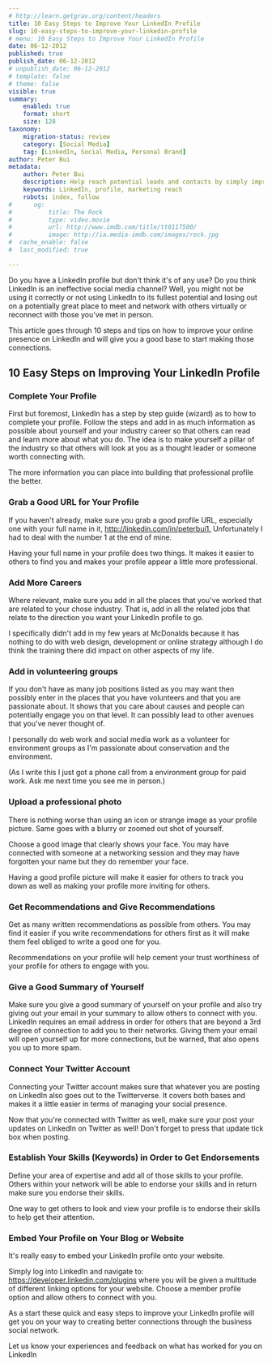 ```yaml
---
# http://learn.getgrav.org/content/headers
title: 10 Easy Steps to Improve Your LinkedIn Profile
slug: 10-easy-steps-to-improve-your-linkedin-profile
# menu: 10 Easy Steps to Improve Your LinkedIn Profile
date: 06-12-2012
published: true
publish_date: 06-12-2012
# unpublish_date: 06-12-2012
# template: false
# theme: false
visible: true
summary:
    enabled: true
    format: short
    size: 128
taxonomy:
    migration-status: review
    category: [Social Media]
    tag: [LinkedIn, Social Media, Personal Brand]
author: Peter Bui
metadata:
    author: Peter Bui
    description: Help reach potential leads and contacts by simply improving your LinkedIn profile in 10 easy steps. 
    keywords: LinkedIn, profile, marketing reach
    robots: index, follow
#      og:
#          title: The Rock
#          type: video.movie
#          url: http://www.imdb.com/title/tt0117500/
#          image: http://ia.media-imdb.com/images/rock.jpg
#  cache_enable: false
#  last_modified: true

---
```



Do you have a LinkedIn profile but don't think it's of any use? Do you think LinkedIn is an ineffective social media channel? Well, you might not be using it correctly or not using LinkedIn to its fullest potential and losing out on a potentially great place to meet and network with others virtually or reconnect with those you've met in person.

This article goes through 10 steps and tips on how to improve your online presence on LinkedIn and will give you a good base to start making those connections.

## 10 Easy Steps on Improving Your LinkedIn Profile


### Complete Your Profile

First but foremost, LinkedIn has a step by step guide (wizard) as to how to complete your profile. Follow the steps and add in as much information as possible about yourself and your industry career so that others can read and learn more about what you do. The idea is to make yourself a pillar of the industry so that others will look at you as a thought leader or someone worth connecting with.

The more information you can place into building that professional profile the better.

### Grab a Good URL for Your Profile

If you haven't already, make sure you grab a good profile URL, especially one with your full name in it, <http://linkedin.com/in/peterbui1.> Unfortunately I had to deal with the number 1 at the end of mine.

Having your full name in your profile does two things. It makes it easier to others to find you and makes your profile appear a little more professional.

### Add More Careers

Where relevant, make sure you add in all the places that you've worked that are related to your chose industry. That is, add in all the related jobs that relate to the direction you want your LinkedIn profile to go.

I specifically didn't add in my few years at McDonalds because it has nothing to do with web design, development or online strategy although I do think the training there did impact on other aspects of my life.

### Add in volunteering groups

If you don't have as many job positions listed as you may want then possibly enter in the places that you have volunteers and that you are passionate about. It shows that you care about causes and people can potentially engage you on that level. It can possibly lead to other avenues that you've never thought of.

I personally do web work and social media work as a volunteer for environment groups as I'm passionate about conservation and the environment.

(As I write this I just got a phone call from a environment group for paid work. Ask me next time you see me in person.)

### Upload a professional photo

There is nothing worse than using an icon or strange image as your profile picture. Same goes with a blurry or zoomed out shot of yourself.

Choose a good image that clearly shows your face. You may have connected with someone at a networking session and they may have forgotten your name but they do remember your face.

Having a good profile picture will make it easier for others to track you down as well as making your profile more inviting for others.

### Get Recommendations and Give Recommendations

Get as many written recommendations as possible from others. You may find it easier if you write recommendations for others first as it will make them feel obliged to write a good one for you.

Recommendations on your profile will help cement your trust worthiness of your profile for others to engage with you.

### Give a Good Summary of Yourself

Make sure you give a good summary of yourself on your profile and also try giving out your email in your summary to allow others to connect with you. LinkedIn requires an email address in order for others that are beyond a 3rd degree of connection to add you to their networks. Giving them your email will open yourself up for more connections, but be warned, that also opens you up to more spam.

### Connect Your Twitter Account

Connecting your Twitter account makes sure that whatever you are posting on LinkedIn also goes out to the Twitterverse. It covers both bases and makes it a little easier in terms of managing your social presence.

Now that you're connected with Twitter as well, make sure your post your updates on LinkedIn on Twitter as well! Don't forget to press that update tick box when posting.

### Establish Your Skills (Keywords) in Order to Get Endorsements

Define your area of expertise and add all of those skills to your profile. Others within your network will be able to endorse your skills and in return make sure you endorse their skills.

One way to get others to look and view your profile is to endorse their skills to help get their attention.

### Embed Your Profile on Your Blog or Website

It's really easy to embed your LinkedIn profile onto your website.

Simply log into LinkedIn and navigate to: <https://developer.linkedin.com/plugins> where you will be given a multitude of different linking options for your website. Choose a member profile option and allow others to connect with you.

As a start these quick and easy steps to improve your LinkedIn profile will get you on your way to creating better connections through the business social network.

Let us know your experiences and feedback on what has worked for you on LinkedIn